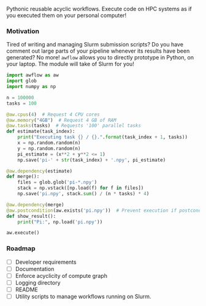 Pythonic reusable acyclic workflows. Execute code on HPC systems as if you executed them on your personal computer!

### Motivation

Tired of writing and managing Slurm submission scripts? Do you have comment out large parts of your pipeline whenever its results have been generated?
No more! `awflow` allows you to directly prototype in Python, on your laptop. The module will take of Slurm for you!


```python
import awflow as aw
import glob
import numpy as np

n = 100000
tasks = 100

@aw.cpus(4)  # Request 4 CPU cores
@aw.memory("4GB")  # Request 4 GB of RAM
@aw.tasks(tasks)  # Requests '100' parallel tasks
def estimate(task_index):
    print("Executing task {} / {}.".format(task_index + 1, tasks))
    x = np.random.random(n)
    y = np.random.random(n)
    pi_estimate = (x**2 + y**2 <= 1)
    np.save('pi-' + str(task_index) + '.npy', pi_estimate)

@aw.dependency(estimate)
def merge():
    files = glob.glob('pi-*.npy')
    stack = np.vstack([np.load(f) for f in files])
    np.save('pi.npy', stack.sum() / (n * tasks) * 4)

@aw.dependency(merge)
@aw.postcondition(aw.exists('pi.npy'))  # Prevent execution if postcondition is satisfied.
def show_result():
    print("Pi:", np.load('pi.npy'))

aw.execute()
```


### Roadmap

- [ ] Developer requirements
- [ ] Documentation
- [ ] Enforce acyclicity of compute graph
- [ ] Logging directory
- [ ] README
- [ ] Utility scripts to manage workflows running on Slurm.
